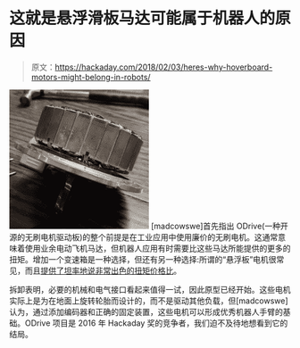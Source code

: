 # 这就是悬浮滑板马达可能属于机器人的原因

> 原文：<https://hackaday.com/2018/02/03/heres-why-hoverboard-motors-might-belong-in-robots/>

![](img/1b6fbfdfda37bcb969883dd9cb07a0d1.png) [madcowswe]首先指出 ODrive(一种开源的无刷电机驱动板)的整个前提是在工业应用中使用廉价的无刷电机。这通常意味着使用业余电动飞机马达，但机器人应用有时需要比这些马达所能提供的更多的扭矩。增加一个变速箱是一种选择，但还有另一种选择:所谓的“悬浮板”电机很常见，而且[提供了坦率地说非常出色的扭矩价格比](https://discourse.odriverobotics.com/t/project-hoverarm/441)。

拆卸表明，必要的机械和电气接口看起来值得一试，因此原型已经开始。这些电机实际上是为在地面上旋转轮胎而设计的，而不是驱动其他负载，但[madcowswe]认为，通过添加编码器和正确的固定装置，这些电机可以形成优秀机器人手臂的基础。ODrive 项目是 2016 年 Hackaday 奖的竞争者，我们迫不及待地想看到它的结局。